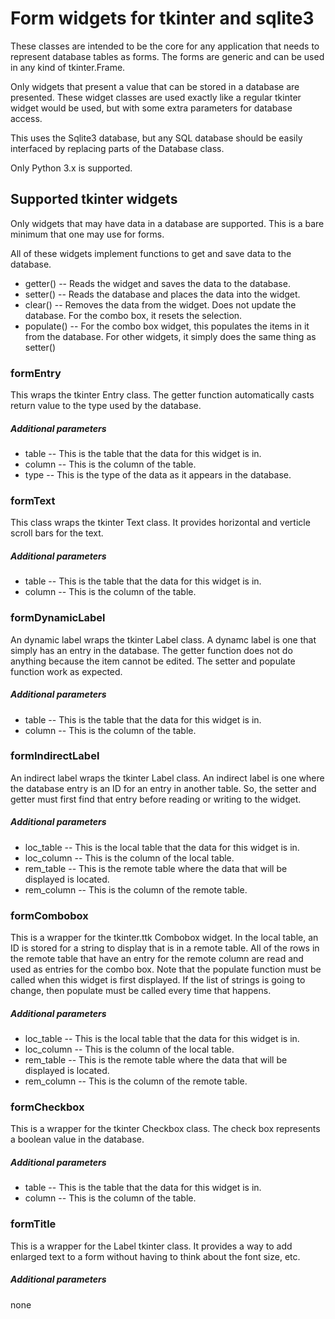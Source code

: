 # Form widgets for tkinter and sqlite3
These classes are intended to be the core for any application that needs to represent database tables as forms. The forms are generic and can be used in any kind of tkinter.Frame.

Only widgets that present a value that can be stored in a database are presented. These widget classes are used exactly like a regular tkinter widget would be used, but with some extra parameters for database access.

This uses the Sqlite3 database, but any SQL database should be easily interfaced by replacing parts of the Database class.

Only Python 3.x is supported.

## Supported tkinter widgets
Only widgets that may have data in a database are supported. This is a bare minimum that one may use for forms.

All of these widgets implement functions to get and save data to the database.
* getter() -- Reads the widget and saves the data to the database.
* setter() -- Reads the database and places the data into the widget.
* clear() -- Removes the data from the widget. Does not update the database. For the combo box, it resets the selection.
* populate() -- For the combo box widget, this populates the items in it from the database. For other widgets, it simply does the same thing as setter()

### formEntry
This wraps the tkinter Entry class. The getter function automatically casts return value to the type used by the database.

##### Additional parameters
* table -- This is the table that the data for this widget is in.
* column -- This is the column of the table.
* type -- This is the type of the data as it appears in the database.

### formText
This class wraps the tkinter Text class. It provides horizontal and verticle scroll bars for the text.

##### Additional parameters
* table -- This is the table that the data for this widget is in.
* column -- This is the column of the table.

### formDynamicLabel
An dynamic label wraps the tkinter Label class. A dynamc label is one that simply has an entry in the database. The getter function does not do anything because the item cannot be edited. The setter and populate function work as expected.

##### Additional parameters
* table -- This is the table that the data for this widget is in.
* column -- This is the column of the table.

### formIndirectLabel
An indirect label wraps the tkinter Label class. An indirect label is one where the database entry is an ID for an entry in another table. So, the setter and getter must first find that entry before reading or writing to the widget.

##### Additional parameters
* loc_table -- This is the local table that the data for this widget is in.
* loc_column -- This is the column of the local table.
* rem_table -- This is the remote table where the data that will be displayed is located.
* rem_column -- This is the column of the remote table.

### formCombobox
This is a wrapper for the tkinter.ttk Combobox widget. In the local table, an ID is stored for a string to display that is in a remote table. All of the rows in the remote table that have an entry for the remote column are read and used as entries for the combo box. Note that the populate function must be called when this widget is first displayed. If the list of strings is going to change, then populate must be called every time that happens.

##### Additional parameters
* loc_table -- This is the local table that the data for this widget is in.
* loc_column -- This is the column of the local table.
* rem_table -- This is the remote table where the data that will be displayed is located.
* rem_column -- This is the column of the remote table.

### formCheckbox
This is a wrapper for the tkinter Checkbox class. The check box represents a boolean value in the database.

##### Additional parameters
* table -- This is the table that the data for this widget is in.
* column -- This is the column of the table.

### formTitle
This is a wrapper for the Label tkinter class. It provides a way to add enlarged text to a form without having to think about the font size, etc.

##### Additional parameters
none
